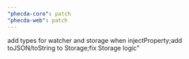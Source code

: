 ```yaml
---
"phecda-core": patch
"phecda-web": patch
---
```


add types for watcher and storage when injectProperty;add toJSON/toString to Storage;fix Storage logic"

